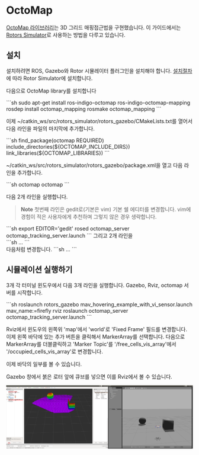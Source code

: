 # OctoMap

[OctoMap 라이브러리](http://octomap.github.io/)는 3D 그리드 매핑접근법을 구현했습니다. 이 가이드에서는 [Rotors Simulator](https://github.com/ethz-asl/rotors_simulator/wiki/RotorS-Simulator)로 사용하는 방법을 다루고 있습니다.

## 설치

설치하려면 ROS, Gazebo와 Rotor 시뮬레이터 플러그인을 설치해야 합니다. [설치절차](https://github.com/ethz-asl/rotors_simulator)에 따라 Rotor Simulator에 설치합니다.

다음으로 OctoMap library를 설치합니다
<div class="host-code"></div>
```sh
	sudo apt-get install ros-indigo-octomap ros-indigo-octomap-mapping
	rosdep install octomap_mapping
	rosmake octomap_mapping
```

이제 ~/catkin_ws/src/rotors_simulator/rotors_gazebo/CMakeLists.txt를 열어서 다음 라인을 파일의 마지막에 추가합니다.
<div class="host-code"></div>
```sh
	find_package(octomap REQUIRED)
	include_directories(${OCTOMAP_INCLUDE_DIRS})
	link_libraries(${OCTOMAP_LIBRARIES})
```

~/catkin_ws/src/rotors_simulator/rotors_gazebo/package.xml을 열고 다음 라인을 추가합니다.
<div class="host-code"></div>
```sh
	<build_depend>octomap</build_depend>
	<run_depend>octomap</run_depend>
```

다음 2개 라인을 실행합니다.

> **Note** 첫번째 라인은 gedit로(기본은 vim) 기본 쉘 에디터를 변경합니다. vim에 경험이 적은 사용자에게 추천하며 그렇지 않은 경우 생략합니다.

<div class="host-code"></div>
```sh
	export EDITOR='gedit'
	rosed octomap_server octomap_tracking_server.launch
```
그리고 2개 라인을
<div class="host-code"></div>
```sh
	<param name="frame_id" type="string" value="map" />
	...
	<!--remap from="cloud_in" to="/rgbdslam/batch_clouds" /-->
```
<div class="host-code"></div>
다음처럼 변경합니다.
```sh
	<param name="frame_id" type="string" value="world" />
	...
	<remap from="cloud_in" to="/firefly/vi_sensor/camera_depth/depth/points" />
```



## 시뮬레이션 실행하기

3개 각 터미널 윈도우에서 다음 3개 라인을 실행합니다. Gazebo, Rviz, octomap 서버를 시작합니다.

<div class="host-code"></div>
```sh
	roslaunch rotors_gazebo mav_hovering_example_with_vi_sensor.launch  mav_name:=firefly
	rviz
	roslaunch octomap_server octomap_tracking_server.launch
```

Rviz에서 윈도우의 왼쪽위 'map'에서 'world'로 'Fixed Frame' 필드를 변경합니다.
이제 왼쪽 바닥에 있는 추가 버튼을 클릭해서 MarkerArray를 선택합니다. 다음으로 MarkerArray를 더블클릭하고 'Marker Topic'를 '/free_cells_vis_array'에서 '/occupied_cells_vis_array'로 변경합니다.

이제 바닥의 일부를 볼 수 있습니다.

Gazebo 창에서 붉은 로터 앞에 큐브를 넣으면 이를 Rviz에서 볼 수 있습니다.


![](../../assets/sim/octomap.png)
